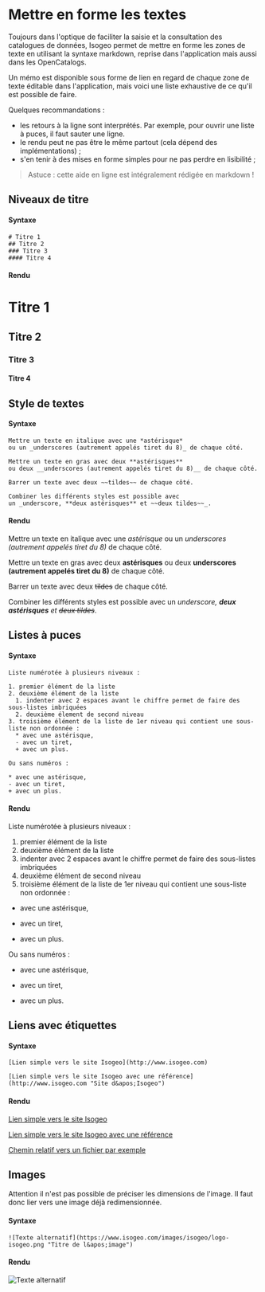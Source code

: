 # Mettre en forme les textes

Toujours dans l&apos;optique de faciliter la saisie et la consultation des catalogues de données, Isogeo permet de mettre en forme les zones de texte en utilisant la syntaxe markdown, reprise dans l&apos;application mais aussi dans les OpenCatalogs.

Un mémo est disponible sous forme de lien en regard de chaque zone de texte éditable dans l&apos;application, mais voici une liste exhaustive de ce qu&apos;il est possible de faire.

Quelques recommandations :

* les retours à la ligne sont interprétés. Par exemple, pour ouvrir une liste à puces, il faut sauter une ligne.
* le rendu peut ne pas être le même partout (cela dépend des implémentations) ;
* s&apos;en tenir à des mises en forme simples pour ne pas perdre en lisibilité ;

> Astuce : cette aide en ligne est intégralement rédigée en markdown !

## Niveaux de titre

#### Syntaxe

```no-highlight
# Titre 1
## Titre 2
### Titre 3
#### Titre 4
```

#### Rendu

# Titre 1
## Titre 2
### Titre 3
#### Titre 4

## Style de textes

#### Syntaxe

```no-highlight
Mettre un texte en italique avec une *astérisque*
ou un _underscores (autrement appelés tiret du 8)_ de chaque côté.

Mettre un texte en gras avec deux **astérisques**
ou deux __underscores (autrement appelés tiret du 8)__ de chaque côté.

Barrer un texte avec deux ~~tildes~~ de chaque côté.

Combiner les différents styles est possible avec
un _underscore, **deux astérisques** et ~~deux tildes~~_.
```

#### Rendu

Mettre un texte en italique avec une *astérisque*
ou un _underscores (autrement appelés tiret du 8)_ de chaque côté.

Mettre un texte en gras avec deux **astérisques**
ou deux __underscores (autrement appelés tiret du 8)__ de chaque côté.

Barrer un texte avec deux ~~tildes~~ de chaque côté.

Combiner les différents styles est possible avec
un _underscore, **deux astérisques** et ~~deux tildes~~_.


## Listes à puces

#### Syntaxe

```no-highlight
Liste numérotée à plusieurs niveaux :

1. premier élément de la liste
2. deuxième élément de la liste
  1. indenter avec 2 espaces avant le chiffre permet de faire des sous-listes imbriquées
  2. deuxième élement de second niveau
3. troisième élément de la liste de 1er niveau qui contient une sous-liste non ordonnée :
  * avec une astérisque,
  - avec un tiret,
  + avec un plus.

Ou sans numéros :

* avec une astérisque,
- avec un tiret,
+ avec un plus.
```

#### Rendu

Liste numérotée à plusieurs niveaux :

1. premier élément de la liste
2. deuxième élément de la liste
  1. indenter avec 2 espaces avant le chiffre permet de faire des sous-listes imbriquées
  2. deuxième élément de second niveau
3. troisième élément de la liste de 1er niveau qui contient une sous-liste non ordonnée :
  * avec une astérisque,
  - avec un tiret,
  + avec un plus.

Ou sans numéros :

* avec une astérisque,
- avec un tiret,
+ avec un plus.

## Liens avec étiquettes

#### Syntaxe

```no-highlight
[Lien simple vers le site Isogeo](http://www.isogeo.com)

[Lien simple vers le site Isogeo avec une référence](http://www.isogeo.com "Site d&apos;Isogeo")

```

#### Rendu

[Lien simple vers le site Isogeo](http://www.isogeo.com)

[Lien simple vers le site Isogeo avec une référence](http://www.isogeo.com "Site d&apos;Isogeo")

[Chemin relatif vers un fichier par exemple](../Isogeo.Help_fr.pdf)

## Images

Attention il n&apos;est pas possible de préciser les dimensions de l&apos;image. Il faut donc lier vers une image déjà redimensionnée.

#### Syntaxe

```no-highlight
![Texte alternatif](https://www.isogeo.com/images/isogeo/logo-isogeo.png "Titre de l&apos;image")
```

#### Rendu

![Texte alternatif](https://www.isogeo.com/images/isogeo/logo-isogeo.png "Titre de l&apos;image")
